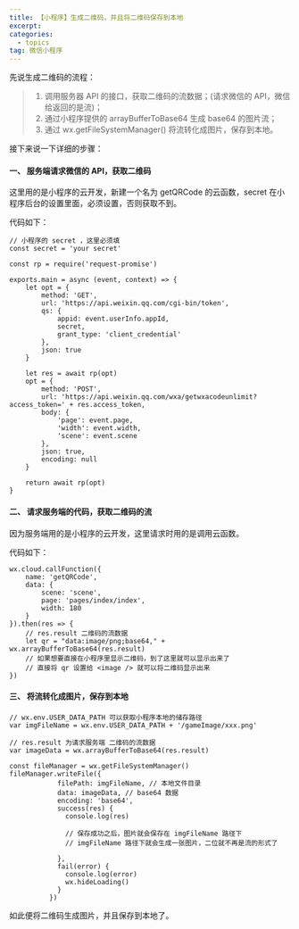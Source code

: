 ```yaml
---
title: 【小程序】生成二维码，并且将二维码保存到本地
excerpt: 
categories:
  - topics
tag: 微信小程序 
---
```



先说生成二维码的流程：

> 1. 调用服务器 API 的接口，获取二维码的流数据；(请求微信的 API，微信给返回的是流)；
> 2. 通过小程序提供的 arrayBufferToBase64 生成 base64 的图片流；
> 3. 通过 wx.getFileSystemManager() 将流转化成图片，保存到本地。

接下来说一下详细的步骤：

#### 一、 服务端请求微信的 API，获取二维码
这里用的是小程序的云开发，新建一个名为 getQRCode 的云函数，secret 在小程序后台的设置里面，必须设置，否则获取不到。

代码如下：

    // 小程序的 secret ，这里必须填
    const secret = 'your secret'

    const rp = require('request-promise')

    exports.main = async (event, context) => {
        let opt = {
            method: 'GET',
            url: 'https://api.weixin.qq.com/cgi-bin/token',
            qs: {
                appid: event.userInfo.appId,
                secret,
                grant_type: 'client_credential'
            },
            json: true
        }

        let res = await rp(opt)
        opt = {
            method: 'POST',
            url: 'https://api.weixin.qq.com/wxa/getwxacodeunlimit?access_token=' + res.access_token,
            body: {
                'page': event.page,
                'width': event.width,
                'scene': event.scene
            },
            json: true,
            encoding: null
        }

        return await rp(opt)
    }

#### 二、 请求服务端的代码，获取二维码的流
因为服务端用的是小程序的云开发，这里请求时用的是调用云函数。

代码如下：

    wx.cloud.callFunction({
        name: 'getQRCode',
        data: {
            scene: 'scene',
            page: 'pages/index/index',
            width: 180
        }
    }).then(res => {
        // res.result 二维码的流数据
        let qr = "data:image/png;base64," + wx.arrayBufferToBase64(res.result)
        // 如果想要直接在小程序里显示二维码，到了这里就可以显示出来了
        // 直接将 qr 设置给 <image /> 就可以将二维码显示出来
    })

#### 三、 将流转化成图片，保存到本地

    // wx.env.USER_DATA_PATH 可以获取小程序本地的储存路径
    var imgFileName = wx.env.USER_DATA_PATH + '/gameImage/xxx.png'

    // res.result 为请求服务端 二维码的流数据
    var imageData = wx.arrayBufferToBase64(res.result)

    const fileManager = wx.getFileSystemManager()
    fileManager.writeFile({
                filePath: imgFileName, // 本地文件目录
                data: imageData, // base64 数据
                encoding: 'base64',
                success(res) {
                  console.log(res)

                  // 保存成功之后，图片就会保存在 imgFileName 路径下
                  // imgFileName 路径下就会生成一张图片，二位就不再是流的形式了

                },
                fail(error) {
                  console.log(error)
                  wx.hideLoading()
                }
              })

如此便将二维码生成图片，并且保存到本地了。